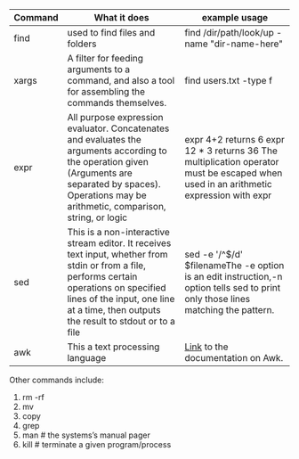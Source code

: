 | Command | What it does                                                                                                                                                                                                                           | example usage                                                                                                                                                                                                                              |
|---------|----------------------------------------------------------------------------------------------------------------------------------------------------------------------------------------------------------------------------------------|--------------------------------------------------------------------------------------------------------------------------------------------------------------------------------------------------------------------------------------------|
| find    | used to find files and folders                                                                                                                                                                                     | find /dir/path/look/up -name "dir-name-here"                                                                                                                                                                                |
| xargs   | A filter for feeding arguments to a command,  and also a tool for assembling the commands themselves.                      | find users.txt -type f | xargs grep "patrick" # search the file users.txt if found ls | xargs -n 8 echo lists the files in  the current directory in 8 columns. grep -rliwZ GUI / | xargs -0 rm -f  Will remove any files containing “GUI” |
| expr    | All purpose expression evaluator.  Concatenates and evaluates the arguments according to the operation given (Arguments are separated by spaces).  Operations may be arithmetic, comparison, string, or logic                          | expr 4+2 returns 6 expr 12 \* 3 returns 36  The multiplication operator must be  escaped when used in an arithmetic  expression with expr                                                                                                  |
| sed     | This is a non-interactive stream editor.  It receives text input, whether from stdin or from a file,  performs certain operations on specified lines of the input,  one line at a time, then outputs the result to stdout or to a file | sed -e '/^$/d' $filenameThe -e option is an edit instruction,-n option tells sed to print only those lines matching the pattern.                                                                                                           |
| awk     | This a text processing language                                                                                                                                                                                                        | [Link](https://www.tldp.org/LDP/abs/html/awk.html) to the documentation on Awk.                                                                                                                                                            |


Other commands include:

1. rm -rf
2. mv
3. copy
4. grep
5. man # the systems’s manual pager
6. kill # terminate a given program/process
